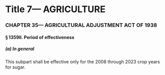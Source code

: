 
# Title 7— AGRICULTURE
### CHAPTER 35— AGRICULTURAL ADJUSTMENT ACT OF 1938
#### § 1359ll. Period of effectiveness
##### (a) In general

This subpart shall be effective only for the 2008 through 2023 crop years for sugar.
